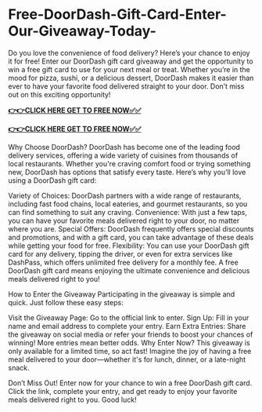 # Free-DoorDash-Gift-Card-Enter-Our-Giveaway-Today-

Do you love the convenience of food delivery? Here’s your chance to enjoy it for free! Enter our DoorDash gift card giveaway and get the opportunity to win a free gift card to use for your next meal or treat. Whether you’re in the mood for pizza, sushi, or a delicious dessert, DoorDash makes it easier than ever to have your favorite food delivered straight to your door. Don’t miss out on this exciting opportunity!

[**👉👉CLICK HERE GET TO FREE NOW✅✅**](https://free-gift-card.raj-solution.com/958f890)

[**👉👉CLICK HERE GET TO FREE NOW✅✅**](https://free-gift-card.raj-solution.com/958f890)

Why Choose DoorDash?
DoorDash has become one of the leading food delivery services, offering a wide variety of cuisines from thousands of local restaurants. Whether you're craving comfort food or trying something new, DoorDash has options that satisfy every taste. Here’s why you’ll love using a DoorDash gift card:

Variety of Choices: DoorDash partners with a wide range of restaurants, including fast food chains, local eateries, and gourmet restaurants, so you can find something to suit any craving.
Convenience: With just a few taps, you can have your favorite meals delivered right to your door, no matter where you are.
Special Offers: DoorDash frequently offers special discounts and promotions, and with a gift card, you can take advantage of these deals while getting your food for free.
Flexibility: You can use your DoorDash gift card for any delivery, tipping the driver, or even for extra services like DashPass, which offers unlimited free delivery for a monthly fee.
A free DoorDash gift card means enjoying the ultimate convenience and delicious meals delivered right to you!

How to Enter the Giveaway
Participating in the giveaway is simple and quick. Just follow these easy steps:

Visit the Giveaway Page: Go to the official link to enter.
Sign Up: Fill in your name and email address to complete your entry.
Earn Extra Entries: Share the giveaway on social media or refer your friends to boost your chances of winning! More entries mean better odds.
Why Enter Now?
This giveaway is only available for a limited time, so act fast! Imagine the joy of having a free meal delivered to your door—whether it's for lunch, dinner, or a late-night snack.

Don’t Miss Out!
Enter now for your chance to win a free DoorDash gift card. Click the link, complete your entry, and get ready to enjoy your favorite meals delivered right to you. Good luck!

